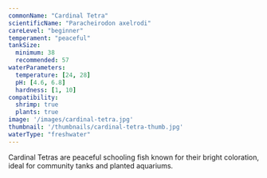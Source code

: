 ```yaml
---
commonName: "Cardinal Tetra"
scientificName: "Paracheirodon axelrodi"
careLevel: "beginner"
temperament: "peaceful"
tankSize:
  minimum: 38
  recommended: 57
waterParameters:
  temperature: [24, 28]
  pH: [4.6, 6.8]
  hardness: [1, 10]
compatibility:
  shrimp: true
  plants: true
image: '/images/cardinal-tetra.jpg'
thumbnail: '/thumbnails/cardinal-tetra-thumb.jpg'
waterType: "freshwater"
---
```

Cardinal Tetras are peaceful schooling fish known for their bright coloration, ideal for community tanks and planted aquariums.